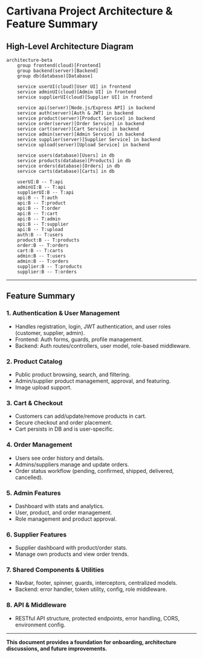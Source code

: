 # Cartivana Project Architecture & Feature Summary

## High-Level Architecture Diagram

```mermaid
architecture-beta
    group frontend(cloud)[Frontend]
    group backend(server)[Backend]
    group db(database)[Database]

    service userUI(cloud)[User UI] in frontend
    service adminUI(cloud)[Admin UI] in frontend
    service supplierUI(cloud)[Supplier UI] in frontend

    service api(server)[Node.js/Express API] in backend
    service auth(server)[Auth & JWT] in backend
    service product(server)[Product Service] in backend
    service order(server)[Order Service] in backend
    service cart(server)[Cart Service] in backend
    service admin(server)[Admin Service] in backend
    service supplier(server)[Supplier Service] in backend
    service upload(server)[Upload Service] in backend

    service users(database)[Users] in db
    service products(database)[Products] in db
    service orders(database)[Orders] in db
    service carts(database)[Carts] in db

    userUI:B -- T:api
    adminUI:B -- T:api
    supplierUI:B -- T:api
    api:B -- T:auth
    api:B -- T:product
    api:B -- T:order
    api:B -- T:cart
    api:B -- T:admin
    api:B -- T:supplier
    api:B -- T:upload
    auth:B -- T:users
    product:B -- T:products
    order:B -- T:orders
    cart:B -- T:carts
    admin:B -- T:users
    admin:B -- T:orders
    supplier:B -- T:products
    supplier:B -- T:orders
```

---

## Feature Summary

### 1. Authentication & User Management
- Handles registration, login, JWT authentication, and user roles (customer, supplier, admin).
- Frontend: Auth forms, guards, profile management.
- Backend: Auth routes/controllers, user model, role-based middleware.

### 2. Product Catalog
- Public product browsing, search, and filtering.
- Admin/supplier product management, approval, and featuring.
- Image upload support.

### 3. Cart & Checkout
- Customers can add/update/remove products in cart.
- Secure checkout and order placement.
- Cart persists in DB and is user-specific.

### 4. Order Management
- Users see order history and details.
- Admins/suppliers manage and update orders.
- Order status workflow (pending, confirmed, shipped, delivered, cancelled).

### 5. Admin Features
- Dashboard with stats and analytics.
- User, product, and order management.
- Role management and product approval.

### 6. Supplier Features
- Supplier dashboard with product/order stats.
- Manage own products and view order trends.

### 7. Shared Components & Utilities
- Navbar, footer, spinner, guards, interceptors, centralized models.
- Backend: error handler, token utility, config, role middleware.

### 8. API & Middleware
- RESTful API structure, protected endpoints, error handling, CORS, environment config.

---

**This document provides a foundation for onboarding, architecture discussions, and future improvements.**
